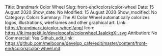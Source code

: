 Title: Brandmark Color Wheel 
Slug: front-end/colors/color-wheel
Date: 15 August 2020
Show_date: No
Modified: 15 August 2020
Show_modified: No
Category: Colors
Summary:  The AI Color Wheel automatically colorizes logos, illustrations, wireframes and other graphical art.
Link: https://brandmark.io/color-wheel/app/
Icon: https://ik.imagekit.io/developcafe/colorwheel_1aalckgX-.svg
Attribution: No
Commercial: Yes
Github_edit_link: https://github.com/melboone/develop_cafe/edit/master/content/front-end/colors/color-wheel.md